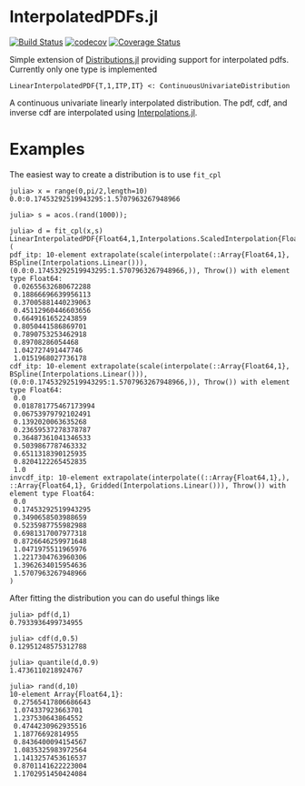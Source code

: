 # InterpolatedPDFs.jl
[![Build Status](https://travis-ci.com/m-wells/InterpolatedPDFs.jl.svg?branch=master)](https://travis-ci.com/m-wells/InterpolatedPDFs.jl)
[![codecov](https://codecov.io/gh/m-wells/InterpolatedPDFs.jl/branch/master/graph/badge.svg)](https://codecov.io/gh/m-wells/InterpolatedPDFs.jl)
[![Coverage Status](https://coveralls.io/repos/github/m-wells/InterpolatedPDFs.jl/badge.svg?branch=master)](https://coveralls.io/github/m-wells/InterpolatedPDFs.jl?branch=master)

Simple extension of [Distributions.jl](https://github.com/JuliaStats/Distributions.jl) providing support for interpolated pdfs.
Currently only one type is implemented

```
LinearInterpolatedPDF{T,1,ITP,IT} <: ContinuousUnivariateDistribution
```

A continuous univariate linearly interpolated distribution.
The pdf, cdf, and inverse cdf are interpolated using [Interpolations.jl](https://github.com/JuliaMath/Interpolations.jl).

# Examples
The easiest way to create a distribution is to use `fit_cpl`
```
julia> x = range(0,pi/2,length=10)
0.0:0.17453292519943295:1.5707963267948966

julia> s = acos.(rand(1000));

julia> d = fit_cpl(x,s)
LinearInterpolatedPDF{Float64,1,Interpolations.ScaledInterpolation{Float64,1,Interpolations.BSplineInterpolation{Float64,1,Array{Float64,1},Interpolations.BSpline{Interpolations.Linear},Tuple{Base.OneTo{Int64}}},Interpolations.BSpline{Interpolations.Linear},Tuple{StepRangeLen{Float64,Base.TwicePrecision{Float64},Base.TwicePrecision{Float64}}}},Interpolations.BSpline{Interpolations.Linear}}(
pdf_itp: 10-element extrapolate(scale(interpolate(::Array{Float64,1}, BSpline(Interpolations.Linear())), (0.0:0.17453292519943295:1.5707963267948966,)), Throw()) with element type Float64:
 0.02655632680672288
 0.18866696639956113
 0.37005881440239063
 0.45112960446603656
 0.6649161652243859
 0.8050441586869701
 0.7890753253462918
 0.89708286054468
 1.042727491447746
 1.0151968027736178
cdf_itp: 10-element extrapolate(scale(interpolate(::Array{Float64,1}, BSpline(Interpolations.Linear())), (0.0:0.17453292519943295:1.5707963267948966,)), Throw()) with element type Float64:
 0.0
 0.018781775467173994
 0.06753979792102491
 0.1392020063635268
 0.23659537278378787
 0.36487361041346533
 0.5039867787463332
 0.6511318390125935
 0.8204122265452835
 1.0
invcdf_itp: 10-element extrapolate(interpolate((::Array{Float64,1},), ::Array{Float64,1}, Gridded(Interpolations.Linear())), Throw()) with element type Float64:
 0.0
 0.17453292519943295
 0.3490658503988659
 0.5235987755982988
 0.6981317007977318
 0.8726646259971648
 1.0471975511965976
 1.2217304763960306
 1.3962634015954636
 1.5707963267948966
)
```

After fitting the distribution you can do useful things like
```
julia> pdf(d,1)
0.7933936499734955

julia> cdf(d,0.5)
0.12951248575312788

julia> quantile(d,0.9)
1.4736110218924767

julia> rand(d,10)
10-element Array{Float64,1}:
 0.27565417806686643
 1.074337923663701
 1.237530643864552
 0.4744230962935516
 1.18776692814955
 0.8436400094154567
 1.0835325983972564
 1.1413257453616537
 0.8701141622223004
 1.1702951450424084
```
